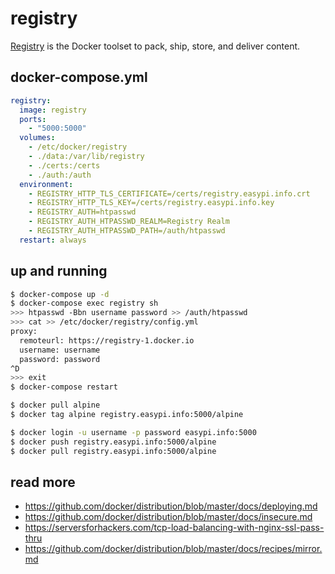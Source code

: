registry
========

[Registry][1] is the Docker toolset to pack, ship, store, and deliver content.

## docker-compose.yml

```yaml
registry:
  image: registry
  ports:
    - "5000:5000"
  volumes:
    - /etc/docker/registry
    - ./data:/var/lib/registry
    - ./certs:/certs
    - ./auth:/auth
  environment:
    - REGISTRY_HTTP_TLS_CERTIFICATE=/certs/registry.easypi.info.crt
    - REGISTRY_HTTP_TLS_KEY=/certs/registry.easypi.info.key
    - REGISTRY_AUTH=htpasswd
    - REGISTRY_AUTH_HTPASSWD_REALM=Registry Realm
    - REGISTRY_AUTH_HTPASSWD_PATH=/auth/htpasswd
  restart: always
```

## up and running

```bash
$ docker-compose up -d
$ docker-compose exec registry sh
>>> htpasswd -Bbn username password >> /auth/htpasswd
>>> cat >> /etc/docker/registry/config.yml
proxy:
  remoteurl: https://registry-1.docker.io
  username: username
  password: password
^D
>>> exit
$ docker-compose restart

$ docker pull alpine
$ docker tag alpine registry.easypi.info:5000/alpine

$ docker login -u username -p password easypi.info:5000
$ docker push registry.easypi.info:5000/alpine
$ docker pull registry.easypi.info:5000/alpine
```

## read more

- https://github.com/docker/distribution/blob/master/docs/deploying.md
- https://github.com/docker/distribution/blob/master/docs/insecure.md
- https://serversforhackers.com/tcp-load-balancing-with-nginx-ssl-pass-thru
- https://github.com/docker/distribution/blob/master/docs/recipes/mirror.md

[1]: https://github.com/docker/distribution
